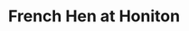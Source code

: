 ---
title: "French Hen at Honiton"
url: /honiton/french-hen-at-honiton/
shop: interior decoration
---